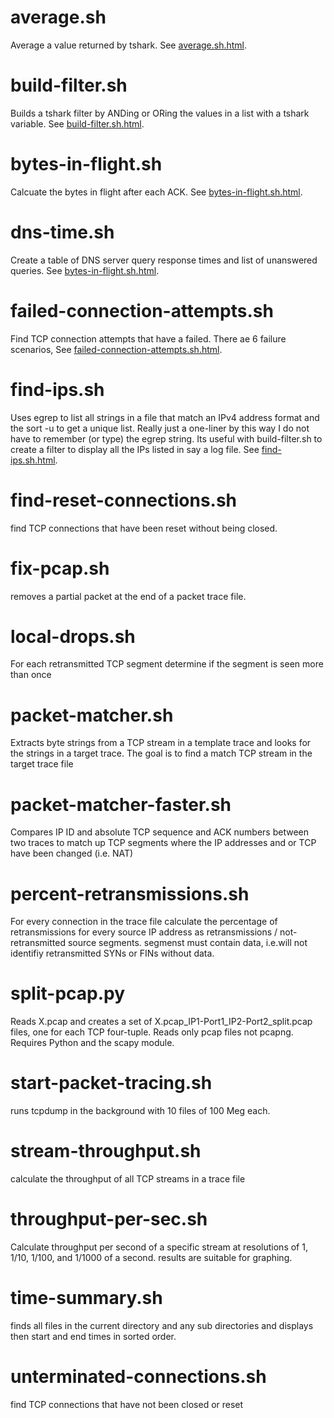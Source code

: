 average.sh
==========
Average a value returned by tshark. See [average.sh.html](http://htmlpreview.github.com/?https://github.com/noahdavids/packet-analysis/blob/master/average.sh.html).

build-filter.sh
===============
Builds a tshark filter by ANDing or ORing the values in a list with a tshark variable. See [build-filter.sh.html](http://htmlpreview.github.com/?https://github.com/noahdavids/packet-analysis/blob/master/build-filter.sh.html).

bytes-in-flight.sh
==================
Calcuate the bytes in flight after each ACK. See [bytes-in-flight.sh.html](http://htmlpreview.github.com/?https://github.com/noahdavids/packet-analysis/blob/master/bytes-in-flight.sh.html).

dns-time.sh
===========
Create a table of DNS server query response times and list of unanswered queries. See [bytes-in-flight.sh.html](http://htmlpreview.github.com/?https://github.com/noahdavids/packet-analysis/blob/master/dns-time.sh.html).

failed-connection-attempts.sh
=============================
Find TCP connection attempts that have a failed. There ae 6 failure scenarios, See [failed-connection-attempts.sh.html](http://htmlpreview.github.com/?https://github.com/noahdavids/packet-analysis/blob/master/failed-connection-attempts.sh.html).

find-ips.sh
===========
Uses egrep to list all strings in a file that match an IPv4 address format and the sort -u to get a unique list. Really just a one-liner by this way I do not have to remember (or type) the egrep string. Its useful with build-filter.sh to create a filter to display all the IPs listed in say a log file. See [find-ips.sh.html](http://htmlpreview.github.com/?https://github.com/noahdavids/packet-analysis/blob/master/find-ips.sh.html).

find-reset-connections.sh
=========================
find TCP connections that have been reset without being closed.

fix-pcap.sh
===========
removes a partial packet at the end of a packet trace file.

local-drops.sh
==============
For each retransmitted TCP segment determine if the segment is seen more than once

packet-matcher.sh
=================
Extracts byte strings from a TCP stream in a template trace and looks for the strings in a target trace. The goal is to find a match TCP stream in the target trace file

packet-matcher-faster.sh
========================
Compares IP ID and absolute TCP sequence and ACK numbers between two traces to match up TCP segments where the IP addresses and or TCP have been changed (i.e. NAT)

percent-retransmissions.sh
==========================
For every connection in the trace file calculate the percentage of retransmissions for every source IP address as retransmissions / not-retransmitted source segments. segmenst must contain data, i.e.will not identifiy retransmitted SYNs or FINs without data.

split-pcap.py
=============
Reads X.pcap and creates a set of X.pcap_IP1-Port1_IP2-Port2_split.pcap files, one for each TCP four-tuple. Reads only pcap files not pcapng. Requires Python and the scapy module.

start-packet-tracing.sh
=======================
runs tcpdump in the background with 10 files of 100 Meg each. 

stream-throughput.sh
====================
calculate the throughput of all TCP streams in a trace file

throughput-per-sec.sh
=====================
Calculate throughput per second of a specific stream at resolutions of 1, 1/10, 1/100, and 1/1000 of a second. results are suitable for graphing.

time-summary.sh
===============
finds all files in the current directory and any sub directories and displays then start and end times in sorted order.

unterminated-connections.sh
===========================
find TCP connections that have not been closed or reset

